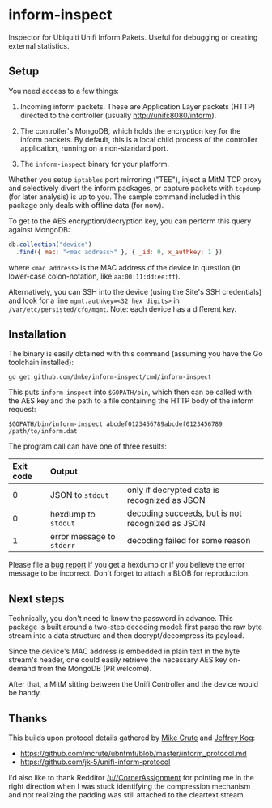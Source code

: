 # inform-inspect

Inspector for Ubiquiti Unifi Inform Pakets. Useful for debugging or
creating external statistics.


## Setup

You need access to a few things:

1. Incoming inform packets. These are Application Layer packets (HTTP)
   directed to the controller (usually <http://unifi:8080/inform>).

2. The controller's MongoDB, which holds the encryption key for the
   inform packets. By default, this is a local child process of the
   controller application, running on a non-standard port.

3. The `inform-inspect` binary for your platform.

Whether you setup `iptables` port mirroring ("TEE"), inject a MitM TCP
proxy and selectively divert the inform packages, or capture packets
with `tcpdump` (for later analysis) is up to you. The sample command
included in this package only deals with offline data (for now).

To get to the AES encryption/decryption key, you can perform this query
against MongoDB:

```js
db.collection("device")
  .find({ mac: "<mac address>" }, { _id: 0, x_authkey: 1 })
```

where `<mac address>` is the MAC address of the device in question (in
lower-case colon-notation, like `aa:00:11:dd:ee:ff`).

Alternatively, you can SSH into the device (using the Site's SSH
credentials) and look for a line `mgmt.authkey=<32 hex digits>` in
`/var/etc/persisted/cfg/mgmt`. Note: each device has a different key.

## Installation

The binary is easily obtained with this command (assuming you have the
Go toolchain installed):

```
go get github.com/dmke/inform-inspect/cmd/inform-inspect
```

This puts `inform-inspect` into `$GOPATH/bin`, which then can be called
with the AES key and the path to a file containing the HTTP body of the
inform request:


```
$GOPATH/bin/inform-inspect abcdef0123456789abcdef0123456789 /path/to/inform.dat
```

The program call can have one of three results:

| Exit code | Output |   |
|:----------|:-------|:--|
| 0 | JSON to `stdout`    | only if decrypted data is recognized as JSON |
| 0 | hexdump to `stdout` | decoding succeeds, but is not recognized as JSON |
| 1 | error message to `stderr` | decoding failed for some reason |

Please file a [bug report][issues] if you get a hexdump or if you believe
the error message to be incorrect. Don't forget to attach a BLOB for
reproduction.

[issues]: https://github.com/dmke/inform-inspect/issues

## Next steps

Technically, you don't need to know the password in advance. This
package is built around a two-step decoding model: first parse the raw
byte stream into a data structure and then decrypt/decompress its
payload.

Since the device's MAC address is embedded in plain text in the byte
stream's header, one could easily retrieve the necessary AES key
on-demand from the MongoDB (PR welcome).

After that, a MitM sitting between the Unifi Controller and the device
would be handy.


## Thanks

This builds upon protocol details gathered by [Mike Crute][mcrute] and
[Jeffrey Kog][jk-5]:

- <https://github.com/mcrute/ubntmfi/blob/master/inform_protocol.md>
- <https://github.com/jk-5/unifi-inform-protocol>

I'd also like to thank Redditor [/u//CornerAssignment][CornerAssignment]
for pointing me in the right direction when I was stuck identifying the
compression mechanism and not realizing the padding was still attached
to the cleartext stream.

[jk-5]: https://github.com/jk-5
[mcrute]: https://github.com/mcrute
[CornerAssignment]: https://www.reddit.com/user/CornerAssignment